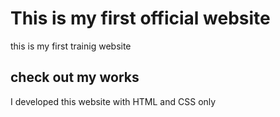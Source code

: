 # This is my first official website
this is my first trainig website
## check out my works
I developed this website with HTML and CSS only